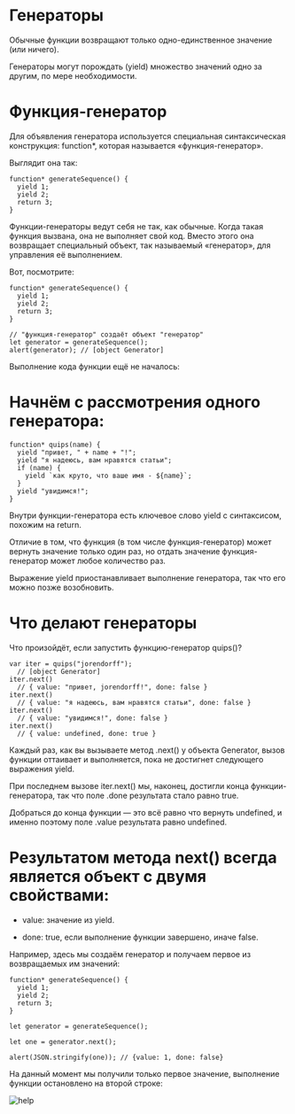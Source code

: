 # Генераторы

Обычные функции возвращают только одно-единственное значение (или ничего).

Генераторы могут порождать (yield) множество значений одно за другим, по мере необходимости.

# Функция-генератор

Для объявления генератора используется специальная синтаксическая конструкция: function*, которая называется «функция-генератор».

Выглядит она так:

```
function* generateSequence() {
  yield 1;
  yield 2;
  return 3;
}

```

Функции-генераторы ведут себя не так, как обычные. Когда такая функция вызвана, она не выполняет свой код. Вместо этого она возвращает специальный объект, так называемый «генератор», для управления её выполнением.

Вот, посмотрите:

```
function* generateSequence() {
  yield 1;
  yield 2;
  return 3;
}

// "функция-генератор" создаёт объект "генератор"
let generator = generateSequence();
alert(generator); // [object Generator]

```

Выполнение кода функции ещё не началось:

# Начнём с рассмотрения одного генератора:

```
function* quips(name) {
  yield "привет, " + name + "!";
  yield "я надеюсь, вам нравятся статьи";
  if (name) {
    yield `как круто, что ваше имя - ${name}`;
  }
  yield "увидимся!";
}

```

Внутри функции-генератора есть ключевое слово yield с синтаксисом, похожим на return. 

Отличие в том, что функция (в том числе функция-генератор) может вернуть значение только один раз, но отдать значение функция-генератор может любое количество раз. 

Выражение yield приостанавливает выполнение генератора, так что его можно позже возобновить.

# Что делают генераторы

Что произойдёт, если запустить функцию-генератор quips()?

```
var iter = quips("jorendorff");
  // [object Generator]
iter.next()
  // { value: "привет, jorendorff!", done: false }
iter.next()
  // { value: "я надеюсь, вам нравятся статьи", done: false }
iter.next()
  // { value: "увидимся!", done: false }
iter.next()
  // { value: undefined, done: true }

```

Каждый раз, как вы вызываете метод .next() у объекта Generator, вызов функции оттаивает и выполняется, пока не достигнет следующего выражения yield.

При последнем вызове iter.next() мы, наконец, достигли конца функции-генератора, так что поле .done результата стало равно true. 

Добраться до конца функции — это всё равно что вернуть undefined, и именно поэтому поле .value результата равно undefined.


# Результатом метода next() всегда является объект с двумя свойствами:

- value: значение из yield.

- done: true, если выполнение функции завершено, иначе false.

Например, здесь мы создаём генератор и получаем первое из возвращаемых им значений:

```
function* generateSequence() {
  yield 1;
  yield 2;
  return 3;
}

let generator = generateSequence();

let one = generator.next();

alert(JSON.stringify(one)); // {value: 1, done: false}

```

На данный момент мы получили только первое значение, выполнение функции остановлено на второй строке:

![help](https://learn.javascript.ru/article/generators/generateSequence-2.svg)
